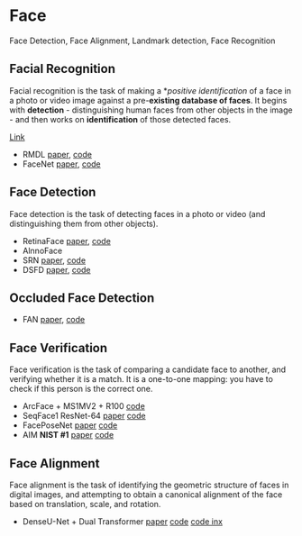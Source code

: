# Face
Face Detection, Face Alignment, Landmark detection, Face Recognition


## Facial Recognition

Facial recognition is the task of making a **positive identification* of a face in a photo or video image against a pre-**existing database of faces**. It begins with **detection** - distinguishing human faces from other objects in the image - and then works on **identification** of those detected faces.

[Link](https://paperswithcode.com/task/face-recognition)
- RMDL [paper](https://arxiv.org/pdf/1805.01890v2.pdf), [code](https://github.com/kk7nc/RMDL)
- FaceNet [paper](https://arxiv.org/pdf/1805.01890v2.pdf), [code](https://github.com/davidsandberg/facenet)

## Face Detection

Face detection is the task of detecting faces in a photo or video (and distinguishing them from other objects).

- RetinaFace [paper](https://arxiv.org/pdf/1905.00641v2.pdf), [code](https://github.com/deepinsight/insightface)
- AlnnoFace
- SRN [paper](https://arxiv.org/pdf/1809.02693v1.pdf), [code](https://github.com/ChiCheng123/SRN)
- DSFD [paper](https://arxiv.org/pdf/1810.10220v3.pdf), [code](https://github.com/TencentYoutuResearch/FaceDetection-DSFD)

## Occluded Face Detection

- FAN [paper](https://arxiv.org/pdf/1711.07246v2.pdf), [code](https://github.com/yvette-suyu/Face-Detection-intelligent-city-2018)

## Face Verification

Face verification is the task of comparing a candidate face to another, and verifying whether it is a match. It is a one-to-one mapping: you have to check if this person is the correct one.

- ArcFace + MS1MV2 + R100 [code](https://paperswithcode.com/paper/arcface-additive-angular-margin-loss-for-deep#code)
- SeqFace1 ResNet-64 [paper](https://arxiv.org/pdf/1803.06524v2.pdf) [code](https://github.com/huangyangyu/SeqFace#demo)
- FacePoseNet [paper](https://arxiv.org/pdf/1708.07517v2.pdf) [code](https://github.com/fengju514/Face-Pose-Net)
- AIM **NIST #1** [paper](https://arxiv.org/pdf/1809.00338v2.pdf) [code](https://github.com/ZhaoJ9014/High-Performance-Face-Recognition)

## Face Alignment

Face alignment is the task of identifying the geometric structure of faces in digital images, and attempting to obtain a canonical alignment of the face based on translation, scale, and rotation.

- DenseU-Net + Dual Transformer [paper](https://arxiv.org/pdf/1812.01936v1.pdf) [code](https://github.com/deepinsight/insightface) [code inx](https://github.com/deepinx/sdu-face-alignment) 
